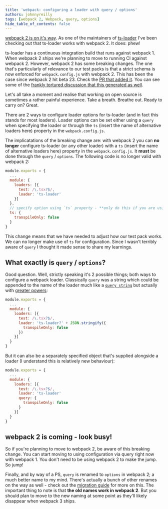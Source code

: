 ```yaml
---
title: 'webpack: configuring a loader with query / options'
authors: johnnyreilly
tags: [webpack 2, Webpack, query, options]
hide_table_of_contents: false
---
```


[webpack 2 is on it's way](https://medium.com/webpack/webpack-2-2-the-release-candidate-2e614d05d75f#.ntniu44u6). As one of the maintainers of [ts-loader](https://github.com/TypeStrong/ts-loader/) I've been checking out that ts-loader works with webpack 2. It does: phew!

ts-loader has a continuous integration build that runs against webpack 1. When webpack 2 ships we're planning to move to running CI against webpack 2. However, webpack 2 has some breaking changes. The one that's particularly of relevance to our test packs is that a strict schema is now enforced for `webpack.config.js` with webpack 2. This has been the case since webpack 2 hit beta 23. Check the [PR that added it](https://github.com/webpack/webpack/pull/2974). You can see some of the [frankly tortured discussion that this generated as well](https://github.com/webpack/webpack/issues/3018).

Let's all take a moment and realise that working on open source is sometimes a rather painful experience. Take a breath. Breathe out. Ready to carry on? Great.

There are 2 ways to configure loader options for ts-loader (and in fact this stands for most loaders). Loader options can be set either using a `query` when specifying the loader or through the `ts` (insert the name of alternative loaders here) property in the `webpack.config.js`.

The implicatations of the breaking change are: with webpack 2 you can **no longer** configure ts-loader (or any other loader) with a `ts` (insert the name of alternative loaders here) property in the `webpack.config.js`. It **must** be done through the `query` / `options`. The following code is no longer valid with webpack 2:

```js
module.exports = {
  ...
  module: {
    loaders: [{
      test: /\.tsx?$/,
      loader: 'ts-loader'
    }]
  },
  // specify option using `ts` property - **only do this if you are using webpack 1**
  ts: {
    transpileOnly: false
  }
}
```

This change means that we have needed to adjust how our test pack works. We can no longer make use of `ts` for configuration. Since I wasn't terribly aware of `query` I thought it made sense to share my learnings.

## What exactly is `query` / `options`?

Good question. Well, strictly speaking it's 2 possible things; both ways to configure a webpack loader. Classically `query` was a string which could be appended to the name of the loader much like a [`query string`](https://en.wikipedia.org/wiki/Query_string) but actually with [greater powers](https://github.com/webpack/loader-utils#parsequery):

```js
module.exports = {
  ...
  module: {
    loaders: [{
      test: /\.tsx?$/,
      loader: 'ts-loader?' + JSON.stringify({
        transpileOnly: false
      })
    }]
  }
}
```

But it can also be a separately specified object that's supplied alongside a loader (I understand this is relatively new behaviour):

```js
module.exports = {
  ...
  module: {
    loaders: [{
      test: /\.tsx?$/,
      loader: 'ts-loader'
      query: {
        transpileOnly: false
      }
    }]
  }
}
```

## webpack 2 is coming - look busy!

So if you're planning to move to webpack 2, be aware of this breaking change. You can start moving to using configuration via query right now with webpack 1. You don't need to be using webpack 2 to make the jump. So jump!

Finally, and by way of a PS, `query` is renamed to `options` in webpack 2; a much better name to my mind. There's actually a bunch of other renames on the way as well - check out the [migration guide](https://webpack.js.org/guides/migrating/#module-loaders-is-now-module-rules) for more on this. The important thing to note is that **the old names work in webpack 2**. But you should plan to move to the new naming at some point as they'll likely disappear when webpack 3 ships.
